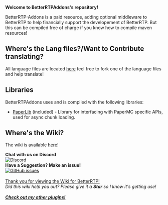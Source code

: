 <p>
  <b><a>Welcome to BetterRTPAddons's repository!</a></b>
</p>

BetterRTP-Addons is a paid resource, adding optional middleware to BetterRTP to help financially support the developement of BetterRTP.
But this can be compiled free of charge if you know how to compile maven resources!

## Where's the Lang files?/Want to Contribute translating?  
All language files are located [here](src/main/resources/lang)
feel free to fork one of the language files and help translate!

## Libraries
BetterRTPAddons uses and is compiled with the following libraries:

- [PaperLib](https://github.com/PaperMC/PaperLib) (included) - Library for interfacing with PaperMC specific APIs, used for async chunk loading.

## Where's the Wiki?  
The wiki is available [here](../../../wiki)!
    
<p>
  <b>Chat with us on Discord</b><br/>
  <a href="https://discord.gg/8Kt4wKm"><img src="https://img.shields.io/discord/182633513474850818.svg?longCache=true&style=flat-square&label=Discord" alt="Discord" /></a><br/>
  <b>Have a Suggestion? Make an issue!</b><br/>
  <a href="../../issues"><img src="https://img.shields.io/github/issues-raw/SuperRonanCraft/BetterRTP.svg?longCache=true&style=flat-square&label=Issues" alt="GitHub issues" /></a><br/>
  <br/>
  <a href="https://www.spigotmc.org/resources/36081/">Thank you for viewing the Wiki for BetterRTP!</a><br/>
  <i><a>Did this wiki help you out? Please give it a <b>Star</b> so I know it's getting use!</a></i><br/>
  <br/>
  <b><i><a href="https://www.spigotmc.org/resources/authors/superronancraft.13025/">Check out my other plugins!</a></i></b>
</p>
